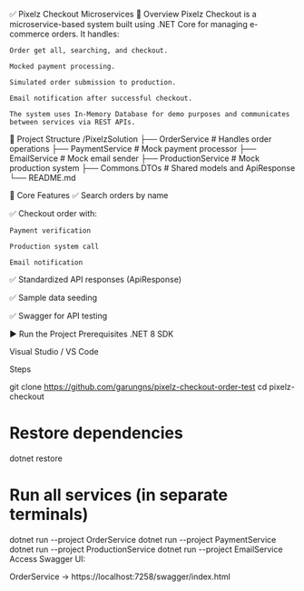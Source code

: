 ✅ Pixelz Checkout Microservices
📌 Overview
	Pixelz Checkout is a microservice-based system built using .NET Core for managing e-commerce orders. It handles:

	Order get all, searching, and checkout.

	Mocked payment processing.

	Simulated order submission to production.

	Email notification after successful checkout.

	The system uses In-Memory Database for demo purposes and communicates between services via REST APIs.

📂 Project Structure
/PixelzSolution
 ├── OrderService         # Handles order operations
 ├── PaymentService       # Mock payment processor
 ├── EmailService         # Mock email sender
 ├── ProductionService    # Mock production system
 ├── Commons.DTOs          # Shared models and ApiResponse<T>
 └── README.md
 
 
🔑 Core Features
✅ Search orders by name

✅ Checkout order with:

	Payment verification

	Production system call

	Email notification

✅ Standardized API responses (ApiResponse<T>)

✅ Sample data seeding

✅ Swagger for API testing



▶ Run the Project
Prerequisites
.NET 8 SDK

Visual Studio / VS Code

Steps

git clone https://github.com/garungns/pixelz-checkout-order-test
cd pixelz-checkout

# Restore dependencies
dotnet restore

# Run all services (in separate terminals)
dotnet run --project OrderService
dotnet run --project PaymentService
dotnet run --project ProductionService
dotnet run --project EmailService
Access Swagger UI:

OrderService → https://localhost:7258/swagger/index.html
